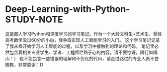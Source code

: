 # Deep-Learning-with-Python-STUDY-NOTE
这是鄙人学习Python和深度学习的学习笔记。作为一个大龄文科生+艺术生，曾经高考数学没过60分的小白，我争取实现人工智能学习的入门。
这个学习笔记记录了我从零开始学习人工智能的过程，以及学习中接触到的理论和代码。
笔记里必然包含着相关专业学生、学者、工程师烂熟于心的内容，请不要惊讶，隔行如隔山：）
也不免包含一些错误的理解和不优化的代码，请走过路过的专业人员不吝赐教，非常感谢：D
